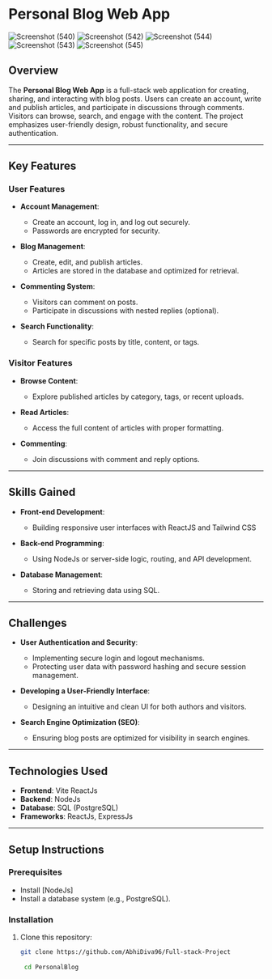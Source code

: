 
# Personal Blog Web App
![Screenshot (540)](https://github.com/user-attachments/assets/0982e396-658e-49e3-b360-255414141a2b)
![Screenshot (542)](https://github.com/user-attachments/assets/f8cb45aa-41fd-4c01-a817-35ef34898844)
![Screenshot (544)](https://github.com/user-attachments/assets/2bb218eb-d1f1-4587-8d7a-65456b2e4192)
![Screenshot (543)](https://github.com/user-attachments/assets/4c3bc1ce-0c24-4431-b0d2-45f368002a50)
![Screenshot (545)](https://github.com/user-attachments/assets/d2ab620e-f39e-453d-9b82-5e238aed69fd)

## Overview



The **Personal Blog Web App** is a full-stack web application for creating, sharing, and interacting with blog posts. Users can create an account, write and publish articles, and participate in discussions through comments. Visitors can browse, search, and engage with the content. The project emphasizes user-friendly design, robust functionality, and secure authentication.

---

## Key Features

### User Features
- **Account Management**:  
  - Create an account, log in, and log out securely.  
  - Passwords are encrypted for security.  

- **Blog Management**:  
  - Create, edit, and publish articles.  
  - Articles are stored in the database and optimized for retrieval.  

- **Commenting System**:  
  - Visitors can comment on posts.  
  - Participate in discussions with nested replies (optional).  

- **Search Functionality**:  
  - Search for specific posts by title, content, or tags.  

### Visitor Features
- **Browse Content**:  
  - Explore published articles by category, tags, or recent uploads.  

- **Read Articles**:  
  - Access the full content of articles with proper formatting.  

- **Commenting**:  
  - Join discussions with comment and reply options.  

---

## Skills Gained

- **Front-end Development**:  
  - Building responsive user interfaces with ReactJS and Tailwind CSS

- **Back-end Programming**:  
  - Using NodeJs or server-side logic, routing, and API development.  

- **Database Management**:  
  - Storing and retrieving data using SQL.  

---

## Challenges

- **User Authentication and Security**:  
  - Implementing secure login and logout mechanisms.  
  - Protecting user data with password hashing and secure session management.  

- **Developing a User-Friendly Interface**:  
  - Designing an intuitive and clean UI for both authors and visitors.  

- **Search Engine Optimization (SEO)**:  
  - Ensuring blog posts are optimized for visibility in search engines.  

---

## Technologies Used

- **Frontend**: Vite ReactJs
- **Backend**: NodeJs
- **Database**: SQL (PostgreSQL) 
- **Frameworks**: ReactJs, ExpressJs

---

## Setup Instructions

### Prerequisites
- Install [NodeJs] 
- Install a database system (e.g., PostgreSQL).  


### Installation
1. Clone this repository:  
   ```bash
   git clone https://github.com/AbhiDiva96/Full-stack-Project
  
    cd PersonalBlog

    ```
   


